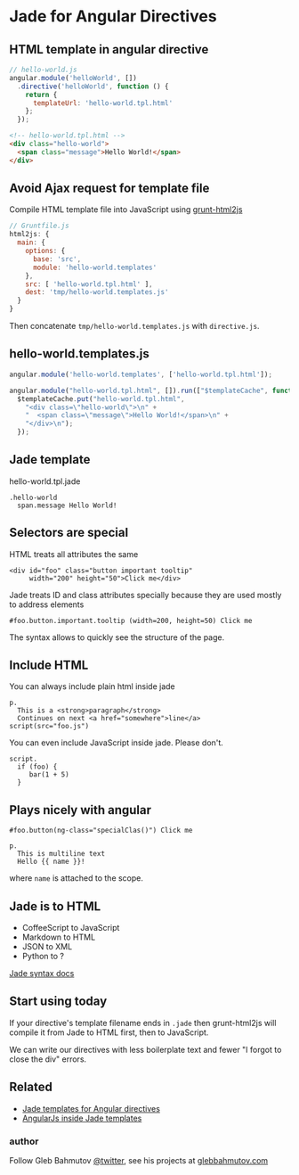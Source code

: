 # Jade for Angular Directives

## HTML template in angular directive

```js
// hello-world.js
angular.module('helloWorld', [])
  .directive('helloWorld', function () {
    return {
      templateUrl: 'hello-world.tpl.html'
    };
  });
```

```html
<!-- hello-world.tpl.html -->
<div class="hello-world">
  <span class="message">Hello World!</span>
</div>
```

## Avoid Ajax request for template file

Compile HTML template file into JavaScript using
[grunt-html2js](https://github.com/karlgoldstein/grunt-html2js)

```js
// Gruntfile.js
html2js: {
  main: {
    options: {
      base: 'src',
      module: 'hello-world.templates'
    },
    src: [ 'hello-world.tpl.html' ],
    dest: 'tmp/hello-world.templates.js'
  }
}
```

Then concatenate `tmp/hello-world.templates.js` with `directive.js`.

## hello-world.templates.js

```js
angular.module('hello-world.templates', ['hello-world.tpl.html']);

angular.module("hello-world.tpl.html", []).run(["$templateCache", function($templateCache) {
  $templateCache.put("hello-world.tpl.html",
    "<div class=\"hello-world\">\n" +
    "  <span class=\"message\">Hello World!</span>\n" +
    "</div>\n");
  });
```

## Jade template

hello-world.tpl.jade

```jade
.hello-world
  span.message Hello World!
```

## Selectors are special

HTML treats all attributes the same

    <div id="foo" class="button important tooltip"
         width="200" height="50">Click me</div>

Jade treats ID and class attributes specially because they are used mostly
to address elements

    #foo.button.important.tooltip (width=200, height=50) Click me

The syntax allows to quickly see the structure of the page.

## Include HTML

You can always include plain html inside jade

    p.
      This is a <strong>paragraph</strong>
      Continues on next <a href="somewhere">line</a>
    script(src="foo.js")

You can even include JavaScript inside jade. Please don't.

    script.
      if (foo) {
         bar(1 + 5)
      }

## Plays nicely with angular

    #foo.button(ng-class="specialClas()") Click me

    p.
      This is multiline text
      Hello {{ name }}!

where `name` is attached to the scope.

## Jade is to HTML

* CoffeeScript to JavaScript
* Markdown to HTML
* JSON to XML
* Python to ?

[Jade syntax docs](http://naltatis.github.io/jade-syntax-docs/)

## Start using today

If your directive's template filename ends in `.jade` then grunt-html2js
will compile it from Jade to HTML first, then to JavaScript.

We can write our directives with less boilerplate text and fewer
"I forgot to close the div" errors.

## Related

* [Jade templates for Angular directives](http://bahmutov.calepin.co/jade-templates-for-angular-directives.html)
* [AngularJs inside Jade templates](http://bahmutov.calepin.co/angularjs-inside-jade-templates.html)

### author

Follow Gleb Bahmutov [@twitter](https://twitter.com/bahmutov),
see his projects at [glebbahmutov.com](http://glebbahmutov.com/)
